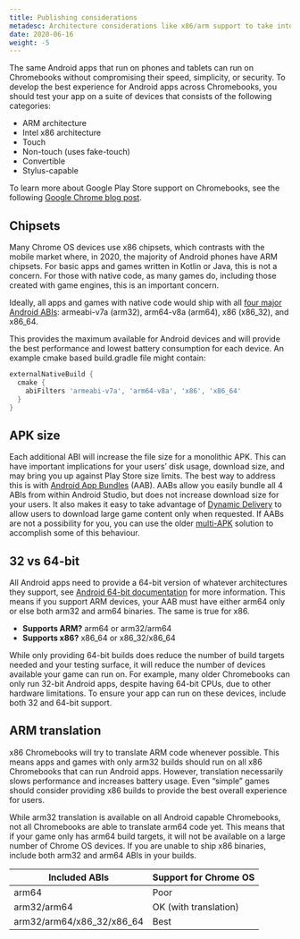 ```yaml
---
title: Publishing considerations
metadesc: Architecture considerations like x86/arm support to take into account when publishing your game.
date: 2020-06-16
weight: -5
---
```


The same Android apps that run on phones and tablets can run on Chromebooks without compromising their speed, simplicity, or security. To develop the best experience for Android apps across Chromebooks, you should test your app on a suite of devices that consists of the following categories:

- ARM architecture
- Intel x86 architecture
- Touch
- Non-touch (uses fake-touch)
- Convertible
- Stylus-capable

To learn more about Google Play Store support on Chromebooks, see the following [Google Chrome blog post](https://chrome.googleblog.com/2016/05/the-google-play-store-coming-to.html).


## Chipsets

Many Chrome OS devices use x86 chipsets, which contrasts with the mobile market where, in 2020, the majority of Android phones have ARM chipsets. For basic apps and games written in Kotlin or Java, this is not a concern. For those with native code, as many games do, including those created with game engines, this is an important concern.

Ideally, all apps and games with native code would ship with all [four major Android ABIs](https://developer.android.com/ndk/guides/abis): armeabi-v7a (arm32), arm64-v8a (arm64), x86 (x86_32), and x86_64.

This provides the maximum available for Android devices and will provide the best performance and lowest battery consumption for each device. An example cmake based build.gradle file might contain:

```groovy {title=build.gradle}
externalNativeBuild {
  cmake {
    abiFilters 'armeabi-v7a', 'arm64-v8a', 'x86', 'x86_64'
  }
}
```

## APK size

Each additional ABI will increase the file size for a monolithic APK. This can have important implications for your users’ disk usage, download size, and may bring you up against Play Store size limits. The best way to address this is with [Android App Bundles](https://developer.android.com/guide/app-bundle) (AAB). AABs allow you easily bundle all 4 ABIs from within Android Studio, but does not increase download size for your users. It also makes it easy to take advantage of [Dynamic Delivery](https://developer.android.com/guide/app-bundle/dynamic-delivery) to allow users to download large game content only when requested. If AABs are not a possibility for you, you can use the older [multi-APK](https://developer.android.com/google/play/publishing/multiple-apks) solution to accomplish some of this behaviour.

## 32 vs 64-bit

All Android apps need to provide a 64-bit version of whatever architectures they support, see [Android 64-bit documentation](https://developer.android.com/distribute/best-practices/develop/64-bit) for more information. This means if you support ARM devices, your AAB must have either arm64 only or else both arm32 and arm64 binaries. The same is true for x86.

- **Supports ARM?** arm64 or arm32/arm64
- **Supports x86?** x86_64 or x86_32/x86_64

While only providing 64-bit builds does reduce the number of build targets needed and your testing surface, it will reduce the number of devices available your game can run on. For example, many older Chromebooks can only run 32-bit Android apps, despite having 64-bit CPUs, due to other hardware limitations. To ensure your app can run on these devices, include both 32 and 64-bit support.

## ARM translation

x86 Chromebooks will try to translate ARM code whenever possible. This means apps and games with only arm32 builds should run on all x86 Chromebooks that can run Android apps. However, translation necessarily slows performance and increases battery usage. Even “simple” games should consider providing x86 builds to provide the best overall experience for users.

While arm32 translation is available on all Android capable Chromebooks, not all Chromebooks are able to translate arm64 code yet. This means that if your game only has arm64 build targets, it will not be available on a large number of Chrome OS devices. If you are unable to ship x86 binaries, include both arm32 and arm64 ABIs in your builds.

| Included ABIs             | Support for Chrome OS |
| ------------------------- | --------------------- |
| arm64                     | Poor                  |
| arm32/arm64               | OK (with translation) |
| arm32/arm64/x86_32/x86_64 | Best                  |
